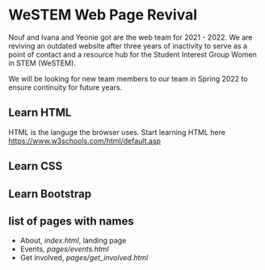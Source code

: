 # WeSTEM Web Page Revival 
Nouf and Ivana and Yeonie got are the web team for 2021 - 2022. We are reviving an outdated website after three years of inactivity to serve as a point of contact and a resource hub for the Student Interest Group Women in STEM (WeSTEM).

We will be looking for new team members to our team in Spring 2022 to ensure continuity for future years.   

## Learn HTML

HTML is the languge the browser uses. Start learning HTML here
https://www.w3schools.com/html/default.asp 

## Learn CSS

## Learn Bootstrap


## list of pages with names
* About, *index.html*, landing page
* Events, *pages/events.html* 
* Get involved,  *pages/get_involved.html* 
